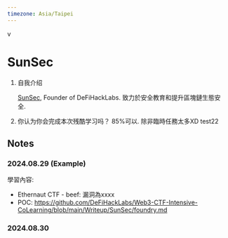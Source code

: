 ```yaml
---
timezone: Asia/Taipei
---
```

v

# SunSec

1. 自我介绍
   
   [SunSec](https://x.com/1nf0s3cpt), Founder of DeFiHackLabs. 致力於安全教育和提升區塊鏈生態安全.
3. 你认为你会完成本次残酷学习吗？
   85%可以. 除非臨時任務太多XD
test22
## Notes

<!-- Content_START -->

### 2024.08.29 (Example)

學習內容: 
- Ethernaut CTF - beef: 漏洞為xxxx
- POC: https://github.com/DeFiHackLabs/Web3-CTF-Intensive-CoLearning/blob/main/Writeup/SunSec/foundry.md

### 2024.08.30

<!-- Content_END -->
